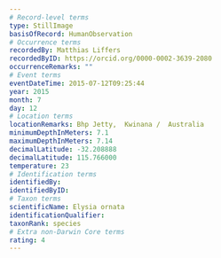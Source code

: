```yaml
---
# Record-level terms
type: StillImage
basisOfRecord: HumanObservation
# Occurrence terms
recordedBy: Matthias Liffers
recordedByID: https://orcid.org/0000-0002-3639-2080
occurrenceRemarks: ""
# Event terms
eventDateTime: 2015-07-12T09:25:44
year: 2015
month: 7
day: 12
# Location terms
locationRemarks: Bhp Jetty,  Kwinana /  Australia
minimumDepthInMeters: 7.1
maximumDepthInMeters: 7.14
decimalLatitude: -32.208888
decimalLatitude: 115.766000
temperature: 23
# Identification terms
identifiedBy: 
identifiedByID: 
# Taxon terms
scientificName: Elysia ornata
identificationQualifier: 
taxonRank: species
# Extra non-Darwin Core terms
rating: 4
---
```

